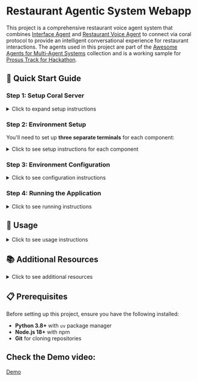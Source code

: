# Restaurant Agentic System Webapp

This project is a comprehensive restaurant voice agent system that combines [Interface Agent](https://github.com/Coral-Protocol/Coral-Interface-Agent) and [Restaurant Voice Agent](https://github.com/Coral-Protocol/Restaurant-Voice-Agent) to connect via coral protocol to provide an intelligent conversational experience for restaurant interactions. The agents used in this project are part of the [Awesome Agents for Multi-Agent Systems](https://github.com/Coral-Protocol/awesome-agents-for-multi-agent-systems) collection and is a working sample for [Prosus Track for Hackathon](https://lablab.ai/event/raise-your-hack).



## 🚀 Quick Start Guide

### Step 1: Setup Coral Server

<details>
<summary>Click to expand setup instructions</summary>

First, you need to run the Coral server which will serve as a communication channel for our agents:

1. Clone and setup the Coral server:
```bash
git clone https://github.com/Coral-Protocol/coral-server
cd coral-server
# Follow the setup instructions in the coral-server repository
```

2. Start the Coral server (follow the specific instructions in the coral-server repository)

</details>

### Step 2: Environment Setup

You'll need to set up **three separate terminals** for each component:

<details>
<summary>Click to see setup instructions for each component</summary>

#### Terminal 1: Coral Interface Agent
```bash
cd Coral-Interface-Agent
uv sync
```

#### Terminal 2: Restaurant Voice Agent  
```bash
cd Restaurant-Voice-Agent
uv sync
```

#### Terminal 3: UI Frontend
```bash
cd UI
npm install
```

</details>

### Step 3: Environment Configuration

<details>
<summary>Click to see configuration instructions</summary>

#### For Coral Interface Agent
Create a `.env` file in the `Coral-Interface-Agent` directory based on the `.env_sample` file:
```bash
cd Coral-Interface-Agent
cp -r .env_sample .env
# Edit .env with your specific configuration
```

#### For Restaurant Voice Agent
Create a `.env` file in the `Restaurant-Voice-Agent` directory based on the `.env.example` file:
```bash
cd Restaurant-Voice-Agent  
cp -r .env.example .env
# Edit .env with your specific configuration
```

#### For UI Frontend
Create a `.env.local` file in the `UI` directory:
```bash
cd UI

# Create .env.local with these variables:

# LiveKit Configuration
LIVEKIT_API_KEY=your_livekit_api_key_here  ([Get LiveKit API Key](https://cloud.livekit.io/))
LIVEKIT_API_SECRET=your_livekit_api_secret_here  ([Get LiveKit API Secret Key](https://cloud.livekit.io/))
LIVEKIT_URL=your_livekit_url_here  ([Get LiveKit Url](https://cloud.livekit.io/))

# API Endpoint Configuration (for Interface Agent)
NEXT_PUBLIC_CONN_DETAILS_ENDPOINT=/api/connection-details

# Interface Agent API Endpoint (default: http://localhost:8000)
NEXT_PUBLIC_INTERFACE_AGENT_API_ENDPOINT=http://localhost:8000
```

</details>

### Step 4: Running the Application

<details>
<summary>Click to see running instructions</summary>

Start all three components in their respective terminals:

#### Terminal 1: Start Coral Interface Agent
```bash
cd Coral-Interface-Agent
uv run 0-langchain-interface.py
```

#### Terminal 2: Start Restaurant Voice Agent
```bash
cd Restaurant-Voice-Agent
uv run main.py dev
```

#### Terminal 3: Start UI Frontend
```bash
cd UI
npm run dev
```

</details>

## 🎯 Usage

<details>
<summary>Click to see usage instructions</summary>

1. **Access the Application**: Open your browser and navigate to the UI application (typically `http://localhost:3000`)

2. **Try Now Button**: Click the "Try Now" button to be directed to the main page

3. **Start Conversation**: On the main page, press the "Start Conversation" button for the restaurant agent

4. **Interact**: You can now chat with the agentic system for restaurant-related queries and interactions

</details>


## 📚 Additional Resources

<details>
<summary>Click to see additional resources</summary>

For more detailed information about the individual components:

- **Restaurant Voice Agent**: [https://github.com/Coral-Protocol/Restaurant-Voice-Agent](https://github.com/Coral-Protocol/Restaurant-Voice-Agent)
- **Voice Interface Agent**: [https://github.com/Coral-Protocol/Voice-Interface-Agent](https://github.com/Coral-Protocol/Voice-Interface-Agent)
- **Coral Server**: [https://github.com/Coral-Protocol/coral-server](https://github.com/Coral-Protocol/coral-server)
- **Awesome Agents Collection for Multi-Agent-System**: [https://github.com/Coral-Protocol/awesome-agents-for-multi-agent-systems](https://github.com/Coral-Protocol/awesome-agents-for-multi-agent-systems)

</details>

## 📋 Prerequisites

Before setting up this project, ensure you have the following installed:

- **Python 3.8+** with `uv` package manager
- **Node.js 18+** with npm
- **Git** for cloning repositories

## Check the Demo video:
[Demo](https://drive.google.com/file/d/1LtUfTUzV9MPEPY7b4alElDiJoml7E089/view)
